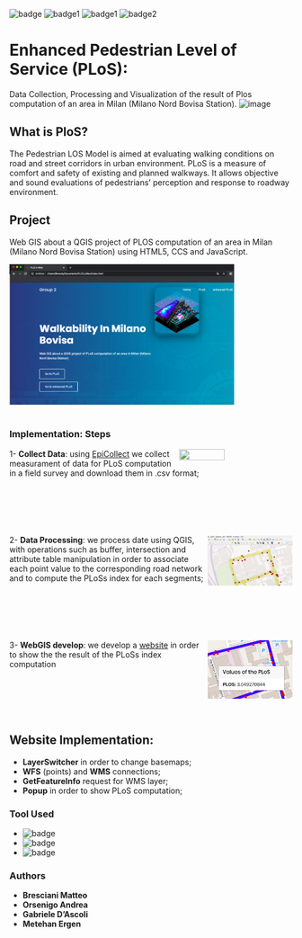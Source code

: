 ![badge](https://img.shields.io/conda/pn/conda-forge/python?color=blue) 
![badge1](https://img.shields.io/badge/-HTML-orange)  ![badge1](https://img.shields.io/badge/-JAVASCRIPT-red) ![badge2](https://img.shields.io/badge/-CSS-green)
#  Enhanced Pedestrian Level of Service (PLoS):
Data Collection, Processing and Visualization of the result of Plos computation of an area in Milan (Milano Nord Bovisa Station). 
![image](https://cleanairasia.org/wp-content/uploads/portal/files/Walkability.JPG)

## What is PloS?
The Pedestrian LOS Model is aimed at evaluating walking conditions on road and street corridors in urban environment.
PLoS is a measure of comfort and safety of existing and planned walkways. It allows objective and sound evaluations of pedestrians’ perception and response to roadway environment.

## Project
Web GIS about a QGIS project of PLOS computation of an area in Milan (Milano Nord Bovisa Station) using HTML5, CCS and JavaScript.

<kbd><img src="img/website.png" width="400" height="250" ></kbd>
<br />
<br />

### Implementation: Steps
<img src="https://five.epicollect.net/images/ec5-intro-collect-data.jpg" width="40%" height="40%"  align="right">

1- **Collect Data**: using [EpiCollect](https://five.epicollect.net) we collect measurament of data for PLoS computation in a field survey and download them in .csv format; 
<br />
<br />
<br />
<br />
<br />
<br />
<br />
 <img src="img/README.jpeg" width="30%" height="30%"  align="right">
2- **Data Processing**: we process date using QGIS, with operations such as buffer, intersection and attribute table manipulation in order to associate each point value to the corresponding road network and to compute the PLoSs index for each segments;
<br />
<br />
<br />
<br />
<br />
<br />
<br />
<img src="img/PLOS.png" width="30%" height="30%"  align="right" >
3- **WebGIS develop**: we develop a [website](https://github.com/bresc19/PLOS_Milan/blob/master/index.html) in order to show the the result of the PLoSs index computation
<br />
<br />
<br />
<br />
<br />
<br />

## Website Implementation:
- **LayerSwitcher** in order to change basemaps;
- **WFS** (points) and **WMS** connections;
- **GetFeatureInfo** request for WMS layer;
- **Popup** in order to show PLoS computation;


### Tool Used
- ![badge](https://img.shields.io/badge/GeoServer-2.15-blue)
- ![badge](https://img.shields.io/badge/QGIS-3.4-green)
- ![badge](https://img.shields.io/badge/OpenLayers-6.1.1-9cf)


### Authors

* **Bresciani Matteo** 
* **Orsenigo Andrea**
* **Gabriele D’Ascoli**
* **Metehan Ergen**
